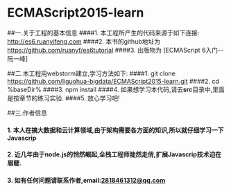 # ECMAScript2015-learn
##一.关于工程的基本信息
####1. 本工程所产生的代码来源于如下连接:
http://es6.ruanyifeng.com
####2. 本书的github地址为
https://github.com/ruanyf/es6tutorial
####3. 出版物为
[ECMAScript 6入门--阮一峰]

##二.本工程用webstorm建立,学习方法如下:
####1. git clone https://github.com/liguohua-bigdata/ECMAScript2015-learn.git
####2. cd %baseDir%
####3. npm install
####4. 如果想学习本代码,请去<strong>src</strong>目录中,里面是按章节的练习实验.
####5. 放心学习吧!

##三.作者信息
#### 1. 本人在搞大数据和云计算领域,由于架构需要各方面的知识,所以就仔细学习一下Javascrip
#### 2. 近几年由于node.js的悄然崛起,全栈工程师陡然走俏,扩展Javascrip技术迫在眉睫.
#### 3. 如有任何问题请联系作者,email:2818461312@qq.com
